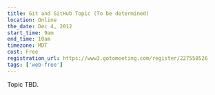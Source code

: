 ```yaml
---
title: Git and GitHub Topic (To be determined)
location: Online
the_date: Dec 4, 2012
start_time: 9am
end_time: 10am
timezone: MDT
cost: Free
registration_url: https://www3.gotomeeting.com/register/227550526
tags: ['web-free']
---
```


Topic TBD.
